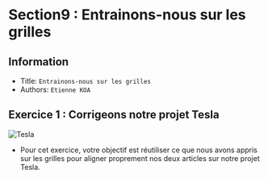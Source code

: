 Section9 : Entrainons-nous sur les grilles
===

## Information
- Title:  `Entrainons-nous sur les grilles`
- Authors:  `Etienne KOA`


## Exercice 1 : Corrigeons notre projet Tesla

![Tesla](https://img-c.udemycdn.com/redactor/raw/article_lecture/2020-11-06_14-51-03-63f638e15eb4315a7bd7eb6f50d2ae42.png)

+ Pour cet exercice, votre objectif est réutiliser ce que nous avons appris sur les grilles pour aligner proprement nos deux articles sur notre projet Tesla. 